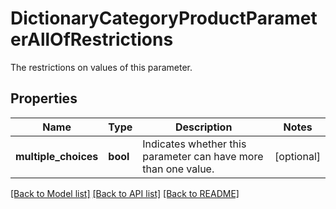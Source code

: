 # DictionaryCategoryProductParameterAllOfRestrictions

The restrictions on values of this parameter.
## Properties
Name | Type | Description | Notes
------------ | ------------- | ------------- | -------------
**multiple_choices** | **bool** | Indicates whether this parameter can have more than one value. | [optional] 

[[Back to Model list]](../README.md#documentation-for-models) [[Back to API list]](../README.md#documentation-for-api-endpoints) [[Back to README]](../README.md)


